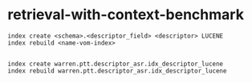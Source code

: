 # retrieval-with-context-benchmark

```
index create <schema>.<descriptor_field> <descriptor> LUCENE
index rebuild <name-vom-index>


index create warren.ptt.descriptor_asr.idx_descriptor_lucene
index rebuild warren.ptt.descriptor_asr.idx_descriptor_lucene
```
